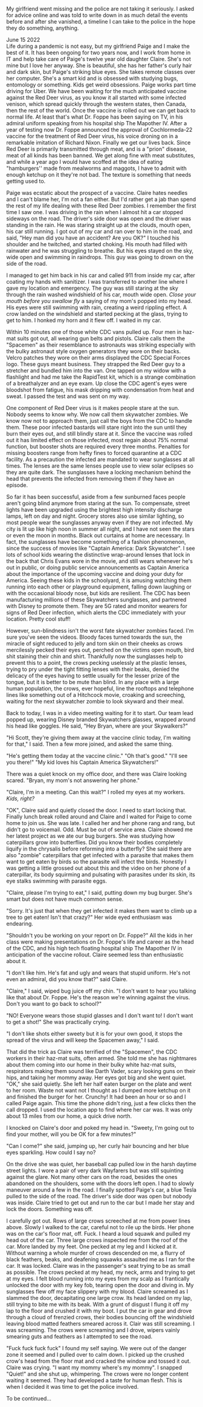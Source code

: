 My girlfriend went missing and the police are not taking it seriously. I asked for advice online and was told to write down in as much detail the events before and after she vanished, a timeline I can take to the police in the hope they do something, anything. 

June 15 2022  
Life during a pandemic is not easy, but my girlfriend Paige and I make the best of it. It has been ongoing for two years now, and I work from home in IT and help take care of Paige's twelve year old daughter Claire. She's not mine but I love her anyway.  She is beautiful, she has her father's curly hair and dark skin, but Paige's striking blue eyes. She takes remote classes over her computer. She's a smart kid and is obsessed with studying bugs, entomology or something. Kids get weird obsessions. Paige works part time driving for Uber. We have been waiting for the much anticipated vaccine against the Red Deer virus, as you know it all started with some infected venison, which spread quickly through the western states, then Canada, then the rest of the world. Once the vaccine is rolled out we can get back to normal life. At least that's what Dr. Foppe has been saying on TV, in his admiral uniform speaking from his hospital ship The Mapother IV.  After a year of testing now Dr. Foppe announced the approval of Cochlormeda-22 vaccine for the treatment of Red Deer virus, his voice droning on in a remarkable imitation of Richard Nixon. Finally we get our lives back.  Since Red Deer is primarily transmitted through meat, and is a "prion" disease, meat of all kinds has been banned. We get along fine with meat substitutes, and while a year ago I would have scoffed at the idea of eating "hamburgers'' made from mealworms and maggots, I have to admit with enough ketchup on it they're not bad. The texture is something that needs getting used to.

Paige was ecstatic about the prospect of a vaccine. Claire hates needles and I can't blame her, I'm not a fan either.  But I'd rather get a jab than spend the rest of my life dealing with these Red Deer zombies. I remember the first time I saw one. I was driving in the rain when I almost hit a car stopped sideways on the road. The driver's side door was open and the driver was standing in the rain. He was staring straight up at the clouds, mouth open, his car still running. I got out of my car and ran over to him in the road, and said, "Hey man did you have an accident? Are you OK?" I touched his shoulder and he twitched, and started choking. His mouth had filled with rainwater and he was struggling to breathe. But his eyes stayed on the sky, wide open and swimming in raindrops. This guy was going to drown on the side of the road.

I managed to get him back in his car and called 911 from inside my car, after coating my hands with sanitizer. I was transferred to another line where I gave my location and emergency. The guy was still staring at the sky through the rain washed windshield of his car, mouth wide open. *Close your mouth before you swallow fly* a saying of my mom's popped into my head. His eyes were still swimming with rain, creating a weird rippling effect.  A crow landed on the windshield and started pecking at the glass, trying to get to him. I honked my horn and it flew off.  I waited in my car.

Within 10 minutes one of those white CDC vans pulled up. Four men in haz-mat suits got out, all wearing gun belts and pistols. Claire calls them the "Spacemen" as their resemblance to astronauts was striking especially with the bulky astronaut style oxygen generators they wore on their backs.  Velcro patches they wore on their arms displayed the CDC Special Forces logo. These guys meant business. They strapped the Red Deer guy to a stretcher and bundled him into the van. One tapped on my widow with a flashlight and had me take the RapidTest kit, which is a strange combination of a breathalyzer and an eye exam.  Up close the CDC agent's  eyes were bloodshot from fatigue, his mask dripping with condensation from heat and sweat. I passed the test and was sent on my way.  

One component of Red Deer virus is it makes people stare at the sun. Nobody seems to know why. We now call them skywatcher zombies.  We know now not to approach them, just call the boys from the CDC to handle them. These poor infected bastards will stare right into the sun until they burn their eyes out, and still blindly stare at it. Since the vaccine was rolled out it has limited effect on those infected, most regain about 75% normal function, but booster shots are required every three months. Penalties for missing boosters range from hefty fines to forced quarantine at a CDC facility. As a precaution the infected are mandated to wear sunglasses at all times. The lenses are the same lenses people use to view solar eclipses so they are quite dark. The sunglasses have a locking mechanism behind the head that prevents the infected from removing them if they have an episode. 

So far it has been successful, aside from a few sunburned faces people aren't going blind anymore from staring at the sun.  To compensate, street lights have been upgraded using the brightest high intensity discharge lamps, left on day and night. Grocery stores also use similar lighting, so most people wear the sunglasses anyway even if they are not infected. My city is lit up like high noon in summer all night, and I have not seen the stars or even the moon in months. Black out curtains at home are necessary. In fact, the sunglasses have become something of a fashion phenomenon, since the success of movies like "Captain America: Dark Skywatcher". I see lots of school kids wearing the distinctive wrap-around lenses that lock in the back that Chris Evans wore in the movie, and still wears whenever he's out in public, or doing public service announcements as Captain America about the importance of the upcoming vaccine and doing your duty for America.  Seeing  these kids in the schoolyard, it is amusing watching them running into each other or playground equipment, falling down laughing or with the occasional bloody nose, but kids are resilient. The CDC has been manufacturing millions of these Skywatchers sunglasses, and partnered with Disney to promote them. They are 5G rated and monitor wearers for signs of Red Deer infection, which alerts the CDC immediately with your location. Pretty cool stuff!

However, sun-blindness isn't the worst fate skywatcher zombies faced. I'm sure you've seen the videos. Bloody faces turned towards the sun, the miracle of sight  reduced to jelly and torn skin on their cheeks as crows mercilessly pecked their eyes out, perched on the victims open mouth, bird shit staining their chin and shirt. Thankfully now the sunglasses help to prevent this to a point, the crows pecking uselessly at the plastic lenses, trying to pry under the tight fitting lenses with their beaks, denied the delicacy of the eyes having to settle usually for the lesser prize of the tongue, but it is better to be mute than blind. In any place with a large human population, the crows, ever hopeful, line the rooftops and telephone lines like something out of a Hitchcock movie, croaking and screeching, waiting for the next skywatcher zombie to look skyward and their meal.

Back to today, I was in a video meeting waiting for it to start. Our team lead popped up, wearing Disney branded Skywatchers glasses, wrapped around his head like goggles.  He said, "Hey Bryan, where are your Skywalkers?"

"Hi Scott, they're giving them away at the vaccine clinic today, I'm waiting for that," I said.  Then a few more joined, and asked the same thing.

"He's getting them today at the vaccine clinic." "Oh that's good." "I'll see you there!" "My kid loves his Captain America Skywatchers!"

There was a quiet knock on my office door, and there was Claire looking scared. "Bryan, my mom's not answering her phone."  

"Claire, I'm in a meeting. Can this wait?" I rolled my eyes at my workers. *Kids, right?*

"OK", Claire said and quietly closed the door. I need to start locking that. Finally lunch break rolled around and Claire and I waited for Paige to come home to join us. She was late. I called her and her phone rang and rang, but didn't go to voicemail. Odd. Must be out of service area. Claire showed me her latest project as we ate our bug burgers. She was studying how caterpillars grow  into butterflies. Did you know their bodies completely liquify in the chrysalis before reforming into a butterfly? She said there are also "zombie" caterpillars that get infected with a parasite that makes them want to get eaten by birds so the parasite will  infect the birds. Honestly I was getting a little grossed out about this and the video on her phone of a caterpillar, its body squirming  and pulsating with parasites under its skin, its eye stalks swimming with parasite eggs.

"Claire, please I'm trying to eat," I said, putting down my bug burger. She's smart but does not have much common sense.

"Sorry. It's just that when they get infected it makes them want to climb up a tree to get eaten! Isn't that crazy?" Her wide eyed enthusiasm was endearing.

"Shouldn't you be working on your report on Dr. Foppe?" All the kids in her class were making presentations on Dr. Foppe's life and career as the head of the CDC, and his high tech floating hospital ship The Mapother IV in anticipation of the vaccine rollout. Claire seemed less than enthusiastic about it.

"I don't like him. He's fat and ugly and wears that stupid uniform. He's not even an admiral, did you know that?" said Claire.

"Claire," I said, wiped bug juice off my chin. "I don't want to hear you talking like that about Dr. Foppe. He's the reason we're winning against the virus. Don't you want to go back to school?"

"NO! Everyone wears those stupid glasses and I don't want to! I don't want to get a shot!" She was practically crying.

"I don't like shots either sweety but it is for your own good, it stops the spread of the virus and will keep the Spacemen away," I said.

That did the trick as Claire was terrified of the "Spacemen", the CDC workers in their haz-mat suits, often armed. She told me she has nightmares about them coming into our home in their bulky white haz-mat suits, respirators making them sound like Darth Vader, scary looking guns on their hips, and taking her mommy away. Her eyes got big and she went quiet. "OK," she said quietly. She left her half eaten burger on the plate and went to her room. Waste not want not I thought as I dumped more ketchup on it and finished the burger for her. Crunchy!
It had been an hour or so and I called Paige again. This time the phone didn't ring, just a few clicks then the call dropped. I used the location app to find where her car was. It was only about 13 miles from our home, a quick drive north.

I knocked on Claire's door and poked my head in. "Sweety, I'm going out to find your mother, will you be OK for a few minutes?"  

"Can I come?" she said, jumping up, her curly hair bouncing and her blue eyes sparkling. How could I say no?  

On the drive she was quiet, her baseball cap pulled low in the harsh daytime street lights. I wore a pair of very dark Wayfarers but was still squinting against the glare. Not many other cars on the road, besides the ones abandoned on the shoulders, some with the doors left open. I had to slowly maneuver around a few in the road. I finally spotted Paige's car, a blue Tesla pulled to the side of the road. The driver's side door was open but nobody was inside. Claire tried to get out and run to the car but I made her stay and lock the doors. Something was off.

I carefully got out. Rows of large crows screeched at me from power lines above. Slowly I walked to the car, careful not to rile up the birds. Her phone was on the car's floor mat, off. Fuck. I heard a loud squawk and pulled my head out of the car. Three large crows inspected me from the roof of the car. More landed by my feet. One pecked at my leg and I kicked at it. Without warning a whole murder of crows descended on me, a flurry of black feathers, beaks, and deafening squawks assaulted me as I ran for the car. It was locked. Claire was in the passenger's seat trying to be as small as possible. The crows pecked at my head, my neck, arms and trying to get at my eyes. I felt blood running into my eyes from my scalp as I frantically unlocked the door with my key fob, tearing open the door and diving in. My sunglasses flew off my face slippery with my blood. Claire screamed as I slammed the door, decapitating one large crow. Its head landed on my lap, still trying to bite me with its beak. With a grunt of disgust I flung it off my lap to the floor and crushed it with my boot. I put the car in gear and drove through a cloud of frenzied crows, their bodies bouncing off the windshield leaving blood matted feathers smeared across it. Clair was still screaming. I was screaming. The crows were screaming and I drove, wipers vainly smearing guts and feathers as I attempted to see the road.

"Fuck fuck fuck fuck" I found my self saying. We were out of the danger zone it seemed and I pulled over to calm down. I picked up the crushed crow's head from the floor mat and cracked the window and tossed it out. Claire was crying. "I want my mommy where's my mommy". I snapped "Quiet!" and she shut up, whimpering. The crows were no longer content waiting it seemed. They had developed a taste for human flesh. This is when I decided it was time to get the police involved. 

To be continued…